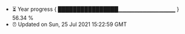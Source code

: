 - ⏳ Year progress { ████████████████▁▁▁▁▁▁▁▁▁▁▁▁▁▁ } 56.34 %
- ⏰ Updated on Sun, 25 Jul 2021 15:22:59 GMT

